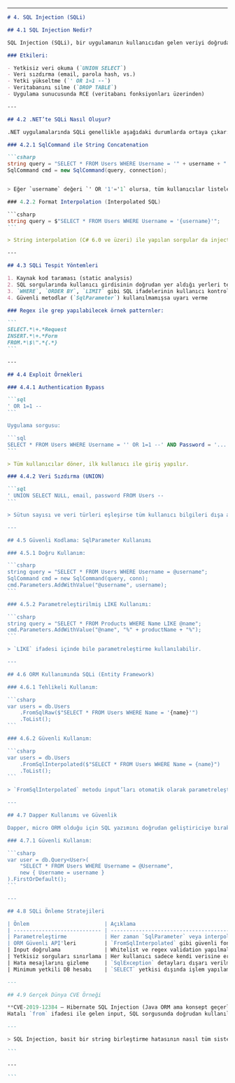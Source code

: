 
---

````markdown
# 4. SQL Injection (SQLi)

## 4.1 SQL Injection Nedir?

SQL Injection (SQLi), bir uygulamanın kullanıcıdan gelen veriyi doğrudan SQL sorgularında kullanması ve bu verinin uygun şekilde filtrelenmemesi durumunda oluşan bir güvenlik açığıdır. Saldırgan, sorguya kendi SQL komutlarını enjekte ederek veritabanına doğrudan müdahale edebilir.

### Etkileri:

- Yetkisiz veri okuma (`UNION SELECT`)
- Veri sızdırma (email, parola hash, vs.)
- Yetki yükseltme (`' OR 1=1 --`)
- Veritabanını silme (`DROP TABLE`)
- Uygulama sunucusunda RCE (veritabanı fonksiyonları üzerinden)

---

## 4.2 .NET’te SQLi Nasıl Oluşur?

.NET uygulamalarında SQLi genellikle aşağıdaki durumlarda ortaya çıkar:

### 4.2.1 SqlCommand ile String Concatenation

```csharp
string query = "SELECT * FROM Users WHERE Username = '" + username + "'";
SqlCommand cmd = new SqlCommand(query, connection);


> Eğer `username` değeri `' OR '1'='1` olursa, tüm kullanıcılar listelenebilir.

### 4.2.2 Format Interpolation (Interpolated SQL)

```csharp
string query = $"SELECT * FROM Users WHERE Username = '{username}'";
```

> String interpolation (C# 6.0 ve üzeri) ile yapılan sorgular da injection’a açıktır.

---

## 4.3 SQLi Tespit Yöntemleri

1. Kaynak kod taraması (static analysis)
2. SQL sorgularında kullanıcı girdisinin doğrudan yer aldığı yerleri tespit etme
3. `WHERE`, `ORDER BY`, `LIMIT` gibi SQL ifadelerinin kullanıcı kontrolüne bırakıldığı yerleri analiz etme
4. Güvenli metodlar (`SqlParameter`) kullanılmamışsa uyarı verme

### Regex ile grep yapılabilecek örnek patternler:

```
SELECT.*\+.*Request
INSERT.*\+.*Form
FROM.*\$\".*{.*}
```

---

## 4.4 Exploit Örnekleri

### 4.4.1 Authentication Bypass

```sql
' OR 1=1 --
```

Uygulama sorgusu:

```sql
SELECT * FROM Users WHERE Username = '' OR 1=1 --' AND Password = '...'
```

> Tüm kullanıcılar döner, ilk kullanıcı ile giriş yapılır.

### 4.4.2 Veri Sızdırma (UNION)

```sql
' UNION SELECT NULL, email, password FROM Users --
```

> Sütun sayısı ve veri türleri eşleşirse tüm kullanıcı bilgileri dışa aktarılır.

---

## 4.5 Güvenli Kodlama: SqlParameter Kullanımı

### 4.5.1 Doğru Kullanım:

```csharp
string query = "SELECT * FROM Users WHERE Username = @username";
SqlCommand cmd = new SqlCommand(query, conn);
cmd.Parameters.AddWithValue("@username", username);
```

### 4.5.2 Parametreleştirilmiş LIKE Kullanımı:

```csharp
string query = "SELECT * FROM Products WHERE Name LIKE @name";
cmd.Parameters.AddWithValue("@name", "%" + productName + "%");
```

> `LIKE` ifadesi içinde bile parametreleştirme kullanılabilir.

---

## 4.6 ORM Kullanımında SQLi (Entity Framework)

### 4.6.1 Tehlikeli Kullanım:

```csharp
var users = db.Users
    .FromSqlRaw($"SELECT * FROM Users WHERE Name = '{name}'")
    .ToList();
```

### 4.6.2 Güvenli Kullanım:

```csharp
var users = db.Users
    .FromSqlInterpolated($"SELECT * FROM Users WHERE Name = {name}")
    .ToList();
```

> `FromSqlInterpolated` metodu input’ları otomatik olarak parametreleştirir.

---

## 4.7 Dapper Kullanımı ve Güvenlik

Dapper, micro ORM olduğu için SQL yazımını doğrudan geliştiriciye bırakır. Bu da SQLi riskini artırır.

### 4.7.1 Güvenli Kullanım:

```csharp
var user = db.Query<User>(
    "SELECT * FROM Users WHERE Username = @Username",
    new { Username = username }
).FirstOrDefault();
```

---

## 4.8 SQLi Önleme Stratejileri

| Önlem                        | Açıklama                                                         |
| ---------------------------- | ---------------------------------------------------------------- |
| Parametreleştirme            | Her zaman `SqlParameter` veya interpolated sorgular kullanılmalı |
| ORM Güvenli API'leri         | `FromSqlInterpolated` gibi güvenli fonksiyonlar tercih edilmeli  |
| Input doğrulama              | Whitelist ve regex validation yapılmalı                          |
| Yetkisiz sorguları sınırlama | Her kullanıcı sadece kendi verisine erişebilmeli                 |
| Hata mesajlarını gizleme     | `SqlException` detayları dışarı verilmemeli                      |
| Minimum yetkili DB hesabı    | `SELECT` yetkisi dışında işlem yapılamamalı                      |

---

## 4.9 Gerçek Dünya CVE Örneği

**CVE-2019-12384 – Hibernate SQL Injection (Java ORM ama konsept geçerli)**
Hatalı `from` ifadesi ile gelen input, SQL sorgusunda doğrudan kullanılıyordu. ORM bileşenlerinde dahi input kontrolü yapılmadığında SQLi kaçınılmazdır.

---

> SQL Injection, basit bir string birleştirme hatasının nasıl tüm sistemin çökmesine neden olabileceğini gösteren klasik bir zafiyettir. .NET ekosisteminde de tehlike aynıdır; sadece isimler değişmiştir.

```

---

```
